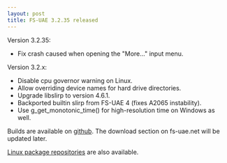 ```yaml
---
layout: post
title: FS-UAE 3.2.35 released
---
```


Version 3.2.35:

- Fix crash caused when opening the "More..." input menu.

Version 3.2.x:

- Disable cpu governor warning on Linux.
- Allow overriding device names for hard drive directories.
- Upgrade libslirp to version 4.6.1.
- Backported builtin slirp from FS-UAE 4 (fixes A2065 instability).
- Use g_get_monotonic_time() for high-resolution time on Windows as well.

Builds are available on [github](https://github.com/FrodeSolheim/fs-uae/releases/tag/v3.2.35). The download section on fs-uae.net will be updated later.

[Linux package repositories](https://software.opensuse.org/download.html?project=home%3AFrodeSolheim&package=fs-uae) are also available.
